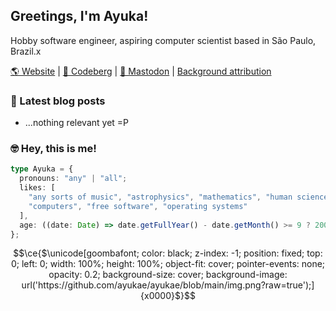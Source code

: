 ## Greetings, I'm Ayuka!

Hobby software engineer, aspiring computer scientist based in São Paulo, Brazil.x

[🌎 Website](https://kittens.cat) | [🧊 Codeberg](https://codeberg.org/ayuka) | [🐘 Mastodon](https://wetdry.world/@ax) | [Background attribution](https://unsplash.com/photos/photo-of-lake-near-trees-E7w_Ti4BSSs)

### 📔 Latest blog posts

* ...nothing relevant yet =P

### 🤓 Hey, this is me!

```ts
type Ayuka = {
  pronouns: "any" | "all";
  likes: [
    "any sorts of music", "astrophysics", "mathematics", "human science",
    "computers", "free software", "operating systems"
  ],
  age: ((date: Date) => date.getFullYear() - date.getMonth() >= 9 ? 2007 : 2006)(new Date())
};
```

```math
\ce{$\unicode[goombafont; color: black; z-index: -1; position: fixed; top: 0; left: 0; width: 100%; height: 100%; object-fit: cover; pointer-events: none; opacity: 0.2; background-size: cover; background-image: url('https://github.com/ayukae/ayukae/blob/main/img.png?raw=true');]{x0000}$}
```
